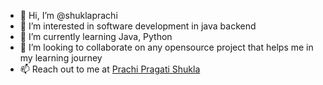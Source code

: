 - 👋 Hi, I’m @shuklaprachi
- 👀 I’m interested in software development in java backend 
- 🌱 I’m currently learning Java, Python
- 💞️ I’m looking to collaborate on any opensource project that helps me in my learning journey
- 📫 Reach out to me at <a href="https://www.linkedin.com/in/prachi7">Prachi Pragati Shukla</a>

<!---
shuklaprachi/shuklaprachi is a ✨ special ✨ repository because its `README.md` (this file) appears on your GitHub profile.
You can click the Preview link to take a look at your changes.
--->
